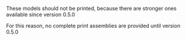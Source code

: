 These models should not be printed, because there are stronger ones available since version 0.5.0

For this reason, no complete print assemblies are provided until version 0.5.0